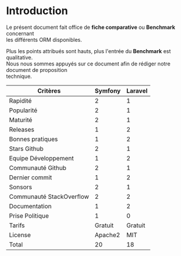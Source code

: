 # Introduction

Le présent document fait office de **fiche comparative** ou **Benchmark** concernant<br>
les différents ORM disponibles.<br>

Plus les points attribués sont hauts, plus l'entrée du **Benchmark** est qualitative.<br>
Nous nous sommes appuyés sur ce document afin de rédiger notre document de proposition<br>
technique.<br>

| Critères                 | Symfony | Laravel | 
| ------------------------ | ------- | ------- | 
| Rapidité                 | 2       | 1       |
| Popularité               | 2       | 1       |  
| Maturité                 | 2       | 1       | 
| Releases                 | 1       | 2       |  
| Bonnes pratiques         | 1       | 2       | 
| Stars Github             | 2       | 1       |
| Equipe Développement     | 1       | 2       |  
| Communauté Github        | 2       | 1       | 
| Dernier commit           | 1       | 2       |  
| Sonsors                  | 2       | 1       |  
| Communauté StackOverflow | 2       | 2       |  
| Documentation            | 1       | 2       |  
| Prise Politique          | 1       | 0       | 
| Tarifs                   | Gratuit | Gratuit |  
| License                  | Apache2 | MIT     | 
| Total                    | 20      | 18      | 
